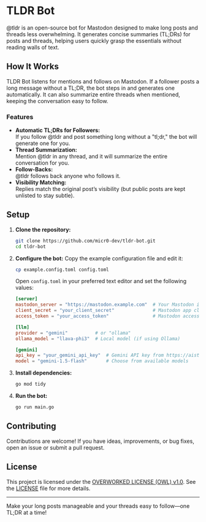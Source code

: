 # TLDR Bot

@tldr is an open-source bot for Mastodon designed to make long posts and threads less overwhelming. It generates concise summaries (TL;DRs) for posts and threads, helping users quickly grasp the essentials without reading walls of text.

## How It Works

TLDR Bot listens for mentions and follows on Mastodon. If a follower posts a long message without a TL;DR, the bot steps in and generates one automatically. It can also summarize entire threads when mentioned, keeping the conversation easy to follow.

### Features

- **Automatic TL;DRs for Followers:**  
  If you follow @tldr and post something long without a "tl;dr," the bot will generate one for you.
- **Thread Summarization:**  
  Mention @tldr in any thread, and it will summarize the entire conversation for you.
- **Follow-Backs:**  
  @tldr follows back anyone who follows it.
- **Visibility Matching:**  
  Replies match the original post’s visibility (but public posts are kept unlisted to stay subtle).

## Setup

1. **Clone the repository:**
   ```sh
   git clone https://github.com/micr0-dev/tldr-bot.git
   cd tldr-bot
   ```

2. **Configure the bot:**
   Copy the example configuration file and edit it:
   ```sh
   cp example.config.toml config.toml
   ```

   Open `config.toml` in your preferred text editor and set the following values:

   ```toml
   [server]
   mastodon_server = "https://mastodon.example.com"  # Your Mastodon instance URL
   client_secret = "your_client_secret"              # Mastodon app client secret
   access_token = "your_access_token"                # Mastodon access token

   [llm]
   provider = "gemini"          # or "ollama"
   ollama_model = "llava-phi3"  # Local model (if using Ollama)

   [gemini]
   api_key = "your_gemini_api_key"  # Gemini API key from https://aistudio.google.com
   model = "gemini-1.5-flash"       # Choose from available models
   ```

3. **Install dependencies:**
   ```sh
   go mod tidy
   ```

4. **Run the bot:**
   ```sh
   go run main.go
   ```

## Contributing

Contributions are welcome! If you have ideas, improvements, or bug fixes, open an issue or submit a pull request.

## License

This project is licensed under the [OVERWORKED LICENSE (OWL) v1.0](https://owl-license.org/). See the [LICENSE](LICENSE) file for more details.

---

Make your long posts manageable and your threads easy to follow—one TL;DR at a time!